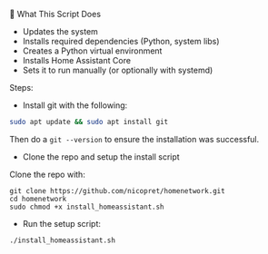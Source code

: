 🧾 What This Script Does

- Updates the system
- Installs required dependencies (Python, system libs)
- Creates a Python virtual environment
- Installs Home Assistant Core
- Sets it to run manually (or optionally with systemd)

Steps:

- Install git with the following:

``` bash
sudo apt update && sudo apt install git
```

Then do a `git --version` to ensure the installation was successful.

- Clone the repo and setup the install script

Clone the repo with: 
```
git clone https://github.com/nicopret/homenetwork.git
cd homenetwork
sudo chmod +x install_homeassistant.sh
```

- Run the setup script:

```
./install_homeassistant.sh
```
